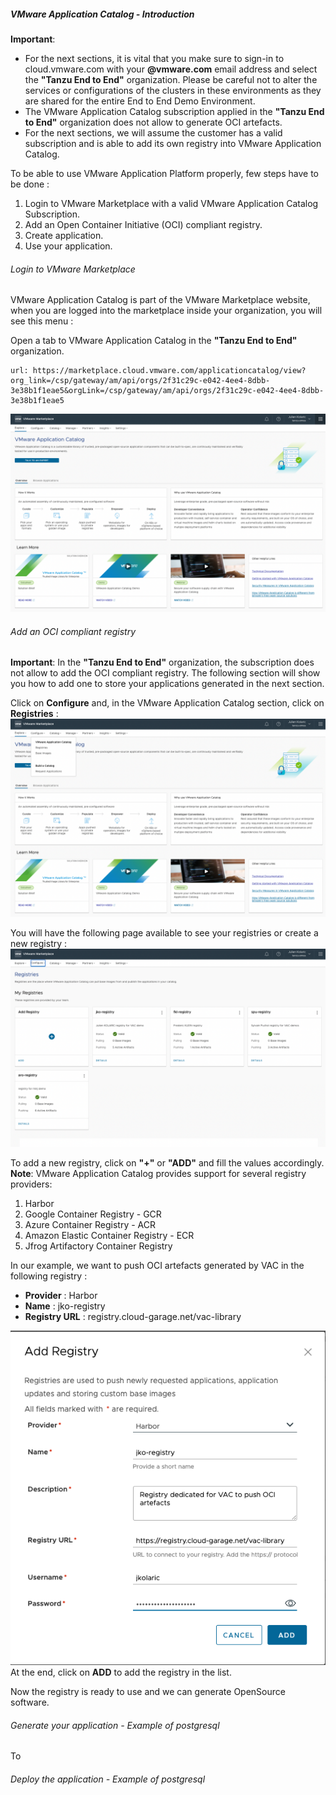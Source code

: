 
##### VMware Application Catalog - Introduction
**Important**: 
- For the next sections, it is vital that you  make sure to sign-in to cloud.vmware.com with your **@vmware.com** email address and select the **"Tanzu End to End"** organization. Please be careful not to alter the services or configurations of the clusters in these environments as they are shared for the entire End to End Demo Environment.
- The VMware Application Catalog subscription applied in the **"Tanzu End to End"** organization does not allow to generate OCI artefacts. 
- For the next sections, we will assume the customer has a valid subscription and is able to add its own registry into VMware Application Catalog.

To be able to use VMware Application Platform properly, few steps have to be done :
1. Login to VMware Marketplace with a valid VMware Application Catalog Subscription.
2. Add an Open Container Initiative (OCI) compliant registry.
3. Create application.
4. Use your application.

###### Login to VMware Marketplace
VMware Application Catalog is part of the VMware Marketplace website, when you are logged into the marketplace inside your organization, you will see this menu :

Open a tab to VMware Application Catalog in the **"Tanzu End to End"** organization.
```dashboard:open-url
url: https://marketplace.cloud.vmware.com/applicationcatalog/view?org_link=/csp/gateway/am/api/orgs/2f31c29c-e042-4ee4-8dbb-3e38b1f1eae5&orgLink=/csp/gateway/am/api/orgs/2f31c29c-e042-4ee4-8dbb-3e38b1f1eae5
```

![VAC Welcome Page](../images/welcome-page.png)

###### Add an OCI compliant registry 
**Important**: In the **"Tanzu End to End"** organization, the subscription does not allow to add the OCI compliant registry. The following section will show you how to add one to store your applications generated in the next section.

Click on **Configure** and, in the VMware Application Catalog section, click on **Registries** :
![VAC Registry Welcome Page](../images/welcome-registry.png)

You will have the following page available to see your registries or create a new registry :
![VAC Registry Welcome Page](../images/welcome-registry2.png)

To add a new registry, click on **"+"** or **"ADD"** and fill the values accordingly.
**Note**: VMware Application Catalog provides support for several registry providers:
1. Harbor
2. Google Container Registry - GCR
3. Azure Container Registry - ACR 
4. Amazon Elastic Container Registry - ECR
5. Jfrog Artifactory Container Registry

In our example, we want to push OCI artefacts generated by VAC in the following registry :
- **Provider** : Harbor
- **Name** : jko-registry
- **Registry URL** : registry.cloud-garage.net/vac-library

![VAC Add Registry](../images/add-harbor-registry.png)
At the end, click on **ADD** to add the registry in the list.

Now the registry is ready to use and we can generate OpenSource software.

###### Generate your application - Example of postgresql

To 



###### Deploy the application - Example of postgresql
